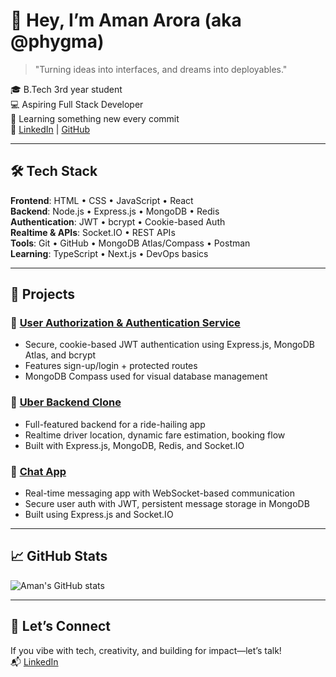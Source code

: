# 👋 Hey, I’m Aman Arora (aka @phygma)

> "Turning ideas into interfaces, and dreams into deployables."

🎓 B.Tech 3rd year student  
💻 Aspiring Full Stack Developer  
🌱 Learning something new every commit  
🔗 [LinkedIn](https://www.linkedin.com/in/aman-arora-38b6a2245/) | [GitHub](https://github.com/phygma)

---

## 🛠️ Tech Stack
**Frontend**: HTML • CSS • JavaScript • React  
**Backend**: Node.js • Express.js • MongoDB • Redis  
**Authentication**: JWT • bcrypt • Cookie-based Auth  
**Realtime & APIs**: Socket.IO • REST APIs  
**Tools**: Git • GitHub • MongoDB Atlas/Compass • Postman  
**Learning**: TypeScript • Next.js • DevOps basics

---

## 🚀 Projects

### 🔐 [User Authorization & Authentication Service](https://github.com/phygma)
- Secure, cookie-based JWT authentication using Express.js, MongoDB Atlas, and bcrypt
- Features sign-up/login + protected routes
- MongoDB Compass used for visual database management

### 🚖 [Uber Backend Clone](https://github.com/phygma)
- Full-featured backend for a ride-hailing app
- Realtime driver location, dynamic fare estimation, booking flow
- Built with Express.js, MongoDB, Redis, and Socket.IO

### 💬 [Chat App](https://github.com/phygma)
- Real-time messaging app with WebSocket-based communication
- Secure user auth with JWT, persistent message storage in MongoDB
- Built using Express.js and Socket.IO

---

## 📈 GitHub Stats
![Aman's GitHub stats](https://github-readme-stats.vercel.app/api?username=phygma&show_icons=true&theme=radical)

---

## 🤝 Let’s Connect
If you vibe with tech, creativity, and building for impact—let’s talk!  
📬 [LinkedIn](https://www.linkedin.com/in/aman-arora-38b6a2245/)
